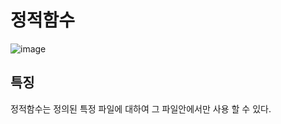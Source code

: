 # 정적함수

![image](https://trello-attachments.s3.amazonaws.com/5af268949010e31ac06a7770/5b2a2f44dbc32871028b985a/58d91b64a51b35ae6e678778330e31f2/staticfunction.png)

## 특징
정적함수는 정의된 특정 파일에 대하여 그 파일안에서만 사용 할 수 있다.